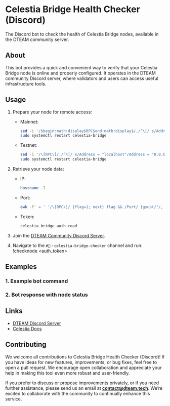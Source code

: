 # Celestia Bridge Health Checker (Discord)

The Discord bot to check the health of Celestia Bridge nodes, available in the DTEAM community server.

## About

This bot provides a quick and convenient way to verify that your Celestia Bridge node is online and properly configured. It operates in the DTEAM community Discord server, where validators and users can access useful infrastructure tools.

## Usage

1. Prepare your node for remote access:
   - Mainnet:
     ```bash
     sed -i '/$begin:math:display$RPC$end:math:display$/,/^\[/ s/Address = "localhost"/Address = "0.0.0.0"/' $HOME/.celestia-bridge/config.toml
     sudo systemctl restart celestia-bridge
     ```
   - Testnet:
     ```bash
     sed -i '/\[RPC\]/,/^\[/ s/Address = "localhost"/Address = "0.0.0.0"/' $HOME/.celestia-bridge-mocha-4/config.toml
     sudo systemctl restart celestia-bridge
     ```

2. Retrieve your node data:
   - IP:
     ```bash
     hostname -I
     ```
   - Port:
     ```bash
     awk -F' = ' '/\[RPC\]/ {flag=1; next} flag && /Port/ {gsub(/"/, "", $2); print $2; exit}'
     ```
   - Token:
     ```bash
     celestia bridge auth read
     ```

3. Join the [DTEAM Community Discord Server](https://discord.gg/BCeXe63Mm8).

4. Navigate to the `#🤖・celestia-bridge-checker` channel and run: !checknode <ip> <port> <auth_token>

## Examples

### 1. Example bot command


### 2. Bot response with node status


## Links

- [DTEAM Discord Server](https://discord.gg/BCeXe63Mm8)
- [Celestia Docs](https://docs.celestia.org/)

## Contributing

We welcome all contributions to Celestia Bridge Health Checker (Discord)! If you have ideas for new features, improvements, or bug fixes, feel free to open a pull request. We encourage open collaboration and appreciate your help in making this tool even more robust and user-friendly.

If you prefer to discuss or propose improvements privately, or if you need further assistance, please send us an email at **contact@dteam.tech**. We’re excited to collaborate with the community to continually enhance this service.
